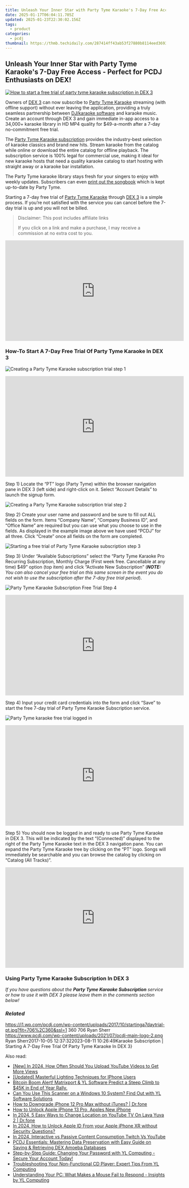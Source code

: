 ```yaml
---
title: Unleash Your Inner Star with Party Tyme Karaoke's 7-Day Free Access - Perfect for PCDJ Enthusiasts on DEX!
date: 2025-01-17T06:04:11.705Z
updated: 2025-01-23T22:30:02.156Z
tags:
  - product
categories:
  - pcdj
thumbnail: https://thmb.techidaily.com/287414ff43ab53f27880b8114eed3693184381a70cdfc416ba85990af80f04e8.jpg
---
```


## Unleash Your Inner Star with Party Tyme Karaoke's 7-Day Free Access - Perfect for PCDJ Enthusiasts on DEX!

[![How to start a free trial of party tyme karaoke subscription in DEX 3](https://i1.wp.com/pcdj.com/wp-content/uploads/2017/10/startinga7daytrial-pt.jpg?resize=706%2C321&ssl=1)](https://i1.wp.com/pcdj.com/wp-content/uploads/2017/10/startinga7daytrial-pt.jpg?fit=706%2C360&ssl=1 "How to start a free trial of party tyme karaoke subscription in DEX 3")

Owners of [DEX 3](https://tools.techidaily.com/pcdj/products/) can now subscribe to [Party Tyme Karaoke](https://tools.techidaily.com/pcdj/products/) streaming (with offline support) without ever leaving the application, providing a truly seamless partnership between [DJ/karaoke software](https://tools.techidaily.com/pcdj/products/) and karaoke music. Create an account through DEX 3 and gain immediate in-app access to a 34,000+ karaoke library in HD MP4 quality for $49-a-month after a 7-day no-commitment free trial.

The [Party Tyme Karaoke subscription](https://tools.techidaily.com/pcdj/products/) provides the industry-best selection of karaoke classics and brand new hits. Stream karaoke from the catalog while online or download the entire catalog for offline playback. The subscription service is 100% legal for commercial use, making it ideal for new karaoke hosts that need a quality karaoke catalog to start hosting with straight away or a karaoke bar installation.

The Party Tyme karaoke library stays fresh for your singers to enjoy with weekly updates. Subscribers can even [print out the songbook](https://tools.techidaily.com/pcdj/products/) which is kept up-to-date by Party Tyme.

Starting a 7-day free trial of [Party Tyme Karaoke](https://tools.techidaily.com/pcdj/products/) through [DEX 3](https://tools.techidaily.com/pcdj/products/) is a simple process. If you’re not satisfied with the service you can cancel before the 7-day trial is up and you will not be billed.

>  Disclaimer: This post includes affiliate links
>
>  If you click on a link and make a purchase, I may receive a commission at no extra cost to you.
>

<!-- affiliate ads begin -->
<iframe width="560" height="315" src="https://www.youtube.com/embed/GFHH14XlFCk?si=2HcjQbDx5eG0ZQAt" title="YouTube video player" frameborder="0" allow="accelerometer; autoplay; clipboard-write; encrypted-media; gyroscope; picture-in-picture; web-share" referrerpolicy="strict-origin-when-cross-origin" allowfullscreen></iframe>
<!-- affiliate ads end -->

### How-To Start A 7-Day Free Trial Of Party Tyme Karaoke In DEX 3

![Creating a Party Tyme Karaoke subscription trial step 1](https://i2.wp.com/pcdj.com/wp-content/uploads/2017/10/step1-1.jpg?fit=508%2C508&ssl=1 "Creating a Party Tyme Karaoke subscription trial step 1")

<!-- affiliate ads begin -->
<iframe width="560" height="315" src="https://www.youtube.com/embed/793ViIxl4tI?si=DDBkjPlPX5bZ-f1Y" title="YouTube video player" frameborder="0" allow="accelerometer; autoplay; clipboard-write; encrypted-media; gyroscope; picture-in-picture; web-share" referrerpolicy="strict-origin-when-cross-origin" allowfullscreen></iframe>
<!-- affiliate ads end -->

Step 1) Locate the “PT” logo (Party Tyme) within the browser navigation pane in DEX 3 (left side) and right-click on it. Select “Account Details” to launch the signup form.

![Creating a Party Tyme Karaoke subscription trial step 2](https://i0.wp.com/pcdj.com/wp-content/uploads/2017/10/step2.jpg?fit=508%2C508&ssl=1 "Creating a Party Tyme Karaoke subscription trial step 2")

Step 2) Create your user name and password and be sure to fill out ALL fields on the form. Items “Company Name”, “Company Business ID”, and “Office Name” are required but you can use what you choose to use in the fields. As displayed in the example image above we have used “PCDJ” for all three. Click “Create” once all fields on the form are completed.

![Starting a free trial of Party Tyme Karaoke subscription step 3](https://i0.wp.com/pcdj.com/wp-content/uploads/2017/10/step3.jpg?fit=508%2C508&ssl=1 "Starting a free trial of Party Tyme Karaoke subscription step 3")

Step 3) Under “Available Subscriptions” select the “Party Tyme Karaoke Pro Recurring Subscription, Monthly Charge (First week free. Cancellable at any time) $49” option (top item) and click “Activate New Subscription” (_**NOTE:** You can also cancel your free trial on this same screen in the event you do not wish to use the subscription after the 7-day free trial period_).

![Party Tyme Karaoke Subscription Free Trial Step 4](https://i1.wp.com/pcdj.com/wp-content/uploads/2017/10/step4.jpg?fit=508%2C508&ssl=1 "Party Tyme Karaoke Subscription Free Trial Step 4")

<!-- affiliate ads begin -->
<iframe width="560" height="315" src="https://www.youtube.com/embed/XoC2TGp1PLY?si=iH9xs76NhWn4pP-E" title="YouTube video player" frameborder="0" allow="accelerometer; autoplay; clipboard-write; encrypted-media; gyroscope; picture-in-picture; web-share" referrerpolicy="strict-origin-when-cross-origin" allowfullscreen></iframe>
<!-- affiliate ads end -->

Step 4) Input your credit card credentials into the form and click “Save” to start the free 7-day trial of Party Tyme Karaoke Subscription service.

![Party Tyme karaoke free trial logged in](https://i2.wp.com/pcdj.com/wp-content/uploads/2017/10/step5-loggedin.jpg?fit=508%2C508&ssl=1 "Party Tyme karaoke free trial logged in")

<!-- affiliate ads begin -->
<iframe width="560" height="315" src="https://www.youtube.com/embed/Jng92DT1n_Y?si=LvxQhsEJoymsM2iZ" title="YouTube video player" frameborder="0" allow="accelerometer; autoplay; clipboard-write; encrypted-media; gyroscope; picture-in-picture; web-share" referrerpolicy="strict-origin-when-cross-origin" allowfullscreen></iframe>
<!-- affiliate ads end -->

Step 5) You should now be logged in and ready to use Party Tyme Karaoke in DEX 3\. This will be indicated by the text “(Connected)” displayed to the right of the Party Tyme Karaoke text in the DEX 3 navigation pane. You can expand the Party Tyme Karaoke tree by clicking on the “PT” logo. Songs will immediately be searchable and you can browse the catalog by clicking on “Catalog (All Tracks)”.

<!-- affiliate ads begin -->
<iframe width="560" height="315" src="https://www.youtube.com/embed/RCYs8keh-Vs?si=uDC28-9yh-k6HLj4" title="YouTube video player" frameborder="0" allow="accelerometer; autoplay; clipboard-write; encrypted-media; gyroscope; picture-in-picture; web-share" referrerpolicy="strict-origin-when-cross-origin" allowfullscreen></iframe>
<!-- affiliate ads end -->

### Using Party Tyme Karaoke Subscription In DEX 3

_If you have questions about the **Party Tyme Karaoke Subscription** service or how to use it with DEX 3 please leave them in the comments section below!_

### _Related_

https://i1.wp.com/pcdj.com/wp-content/uploads/2017/10/startinga7daytrial-pt.jpg?fit=706%2C360&ssl=1 360 706 Ryan Sherr https://www.pcdj.com/wp-content/uploads/2021/07/pcdj-main-logo-2.png Ryan Sherr2017-10-05 12:37:322023-08-11 10:26:49Karaoke Subscription | Starting A 7-Day Free Trial Of Party Tyme Karaoke In DEX 3}

<ins class="adsbygoogle"
     style="display:block"
     data-ad-format="autorelaxed"
     data-ad-client="ca-pub-7571918770474297"
     data-ad-slot="1223367746"></ins>

<ins class="adsbygoogle"
     style="display:block"
     data-ad-client="ca-pub-7571918770474297"
     data-ad-slot="8358498916"
     data-ad-format="auto"
     data-full-width-responsive="true"></ins>

<span class="atpl-alsoreadstyle">Also read:</span>
<div><ul>
<li><a href="https://eaxpv-info.techidaily.com/new-in-2024-how-often-should-you-upload-youtube-videos-to-get-more-views/"><u>[New] In 2024, How Often Should You Upload YouTube Videos to Get More Views</u></a></li>
<li><a href="https://fox-http.techidaily.com/updated-masterful-lighting-techniques-for-iphone-users/"><u>[Updated] Masterful Lighting Techniques for IPhone Users</u></a></li>
<li><a href="https://discover-bits.techidaily.com/bitcoin-boom-alert-matrixport-and-yl-software-predict-a-steep-climb-to-45k-in-end-of-year-rally/"><u>Bitcoin Boom Alert! Matrixport & YL Software Predict a Steep Climb to $45K in End of Year Rally.</u></a></li>
<li><a href="https://discover-bits.techidaily.com/can-you-use-this-scanner-on-a-windows-10-system-find-out-with-yl-software-solutions/"><u>Can You Use This Scanner on a Windows 10 System? Find Out with YL Software Solutions</u></a></li>
<li><a href="https://blog-min.techidaily.com/how-to-downgrade-iphone-12-pro-max-without-itunes-drfone-by-drfone-ios-system-repair-ios-system-repair/"><u>How to Downgrade iPhone 12 Pro Max without iTunes? | Dr.fone</u></a></li>
<li><a href="https://ios-unlock.techidaily.com/how-to-unlock-apple-iphone-13-pro-apples-new-iphone-by-drfone-ios/"><u>How to Unlock Apple iPhone 13 Pro, Apples New iPhone</u></a></li>
<li><a href="https://change-location.techidaily.com/in-2024-5-easy-ways-to-change-location-on-youtube-tv-on-lava-yuva-2-drfone-by-drfone-virtual-android/"><u>In 2024, 5 Easy Ways to Change Location on YouTube TV On Lava Yuva 2 | Dr.fone</u></a></li>
<li><a href="https://apple-account.techidaily.com/in-2024-how-to-unlock-apple-id-from-your-apple-iphone-xr-without-security-questions-by-drfone-ios/"><u>In 2024, How to Unlock Apple ID From your Apple iPhone XR without Security Questions?</u></a></li>
<li><a href="https://fox-friendly.techidaily.com/in-2024-interactive-vs-passive-content-consumption-twitch-vs-youtube/"><u>In 2024, Interactive vs Passive Content Consumption Twitch Vs YouTube</u></a></li>
<li><a href="https://discover-bits.techidaily.com/pcdj-essentials-mastering-data-preservation-with-easy-guide-on-saving-and-retrieving-dex-amoeba-databases/"><u>PCDJ Essentials: Mastering Data Preservation with Easy Guide on Saving & Retrieving DEX Amoeba Databases</u></a></li>
<li><a href="https://discover-bits.techidaily.com/step-by-step-guide-changing-your-password-with-yl-computing-secure-your-account-today/"><u>Step-by-Step Guide: Changing Your Password with YL Computing - Secure Your Account Today!</u></a></li>
<li><a href="https://discover-bits.techidaily.com/troubleshooting-your-non-functional-cd-player-expert-tips-from-yl-computing/"><u>Troubleshooting Your Non-Functional CD Player: Expert Tips From YL Computing</u></a></li>
<li><a href="https://discover-bits.techidaily.com/understanding-your-pc-what-makes-a-mouse-fail-to-respond-insights-by-yl-computing/"><u>Understanding Your PC: What Makes a Mouse Fail to Respond - Insights by YL Computing</u></a></li>
</ul></div>

